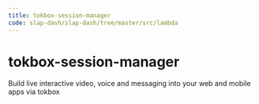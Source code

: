 ```yaml
---
title: tokbox-session-manager
code: slap-dash/slap-dash/tree/master/src/lambda
---
```


# tokbox-session-manager

Build live interactive video, voice and messaging into your web and mobile apps via tokbox
